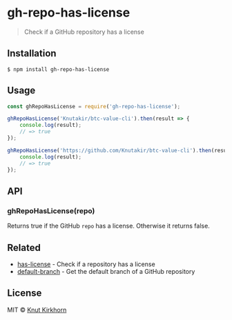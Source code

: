 # gh-repo-has-license
> Check if a GitHub repository has a license

## Installation
```
$ npm install gh-repo-has-license
```

## Usage
```js
const ghRepoHasLicense = require('gh-repo-has-license');

ghRepoHasLicense('Knutakir/btc-value-cli').then(result => {
    console.log(result);
    // => true
});

ghRepoHasLicense('https://github.com/Knutakir/btc-value-cli').then(result => {
    console.log(result);
    // => true
});
```

## API
### ghRepoHasLicense(repo)
Returns true if the GitHub `repo` has a license. Otherwise it returns false.

## Related
- [has-license](https://github.com/Knutakir/has-license) - Check if a repository has a license
- [default-branch](https://github.com/Knutakir/default-branch) - Get the default branch of a GitHub repository

## License
MIT © [Knut Kirkhorn](LICENSE)
